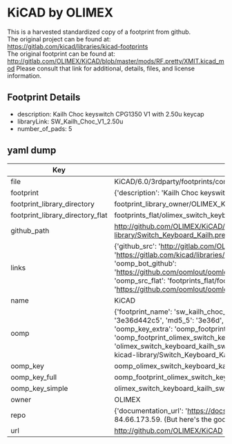 # KiCAD by OLIMEX  
This is a harvested standardized copy of a footprint from github.  
The original project can be found at:  
https://gitlab.com/kicad/libraries/kicad-footprints  
The original footprint can be found at:
http://gitlab.com/OLIMEX/KiCAD/blob/master/mods/RF.pretty/XMIT.kicad_mod
Please consult that link for additional, details, files, and license information.  
## Footprint Details
* description: Kailh Choc keyswitch CPG1350 V1 with 2.50u keycap  
* libraryLink: SW_Kailh_Choc_V1_2.50u  
* number_of_pads: 5  
## yaml dump  
| Key | Value |  
| --- | --- |  
| file | KiCAD/6.0/3rdparty/footprints/com_github_perigoso_keyswitch-kicad-library/Switch_Keyboard_Kailh.pretty/SW_Kailh_Choc_V1_2.50u.kicad_mod |  
| footprint | {'description': 'Kailh Choc keyswitch CPG1350 V1 with 2.50u keycap', 'libraryLink': 'SW_Kailh_Choc_V1_2.50u', 'number_of_pads': 5} |  
| footprint_library_directory | footprint_library_owner/OLIMEX_KiCAD |  
| footprint_library_directory_flat | footprints_flat/olimex_switch_keyboard_kailh_sw_kailh_choc_v1_2_50u/working |  
| github_path | http://github.com/OLIMEX/KiCAD/blob/master/6.0/3rdparty/footprints/com_github_perigoso_keyswitch-kicad-library/Switch_Keyboard_Kailh.pretty/SW_Kailh_Choc_V1_2.50u.kicad_mod |  
| links | {'github_src': 'http://gitlab.com/OLIMEX/KiCAD/blob/master/mods/RF.pretty/XMIT.kicad_mod', 'github_src_repo': 'https://gitlab.com/kicad/libraries/kicad-footprints', 'oomp_bot': 'footprints/olimex_switch_keyboard_kailh_sw_kailh_choc_v1_2_50u/working', 'oomp_bot_github': 'https://github.com/oomlout/oomlout_oomp_footprint_bot/tree/main/footprints/olimex_switch_keyboard_kailh_sw_kailh_choc_v1_2_50u/working', 'oomp_src_flat': 'footprints_flat/footprints_flat/olimex_switch_keyboard_kailh_sw_kailh_choc_v1_2_50u/working', 'oomp_src_flat_github': 'https://github.com/oomlout/oomlout_oomp_footprint_src/tree/main/footprints_flat/olimex_switch_keyboard_kailh_sw_kailh_choc_v1_2_50u/working'} |  
| name | KiCAD |  
| oomp | {'footprint_name': 'sw_kailh_choc_v1_2_50u', 'library_name': 'switch_keyboard_kailh', 'md5': '3e36d442c5b92bee264211944db455d7', 'md5_10': '3e36d442c5', 'md5_5': '3e36d', 'md5_6': '3e36d4', 'oomp_key': 'oomp_olimex_switch_keyboard_kailh_sw_kailh_choc_v1_2_50u', 'oomp_key_extra': 'oomp_footprint_olimex_switch_keyboard_kailh_sw_kailh_choc_v1_2_50u', 'oomp_key_full': 'oomp_footprint_olimex_switch_keyboard_kailh_sw_kailh_choc_v1_2_50u_3e36d4', 'oomp_key_simple': 'olimex_switch_keyboard_kailh_sw_kailh_choc_v1_2_50u', 'original_filename': 'KiCAD/6.0/3rdparty/footprints/com_github_perigoso_keyswitch-kicad-library/Switch_Keyboard_Kailh.pretty/SW_Kailh_Choc_V1_2.50u.kicad_mod', 'owner_name': 'olimex'} |  
| oomp_key | oomp_olimex_switch_keyboard_kailh_sw_kailh_choc_v1_2_50u |  
| oomp_key_full | oomp_footprint_olimex_switch_keyboard_kailh_sw_kailh_choc_v1_2_50u |  
| oomp_key_simple | olimex_switch_keyboard_kailh_sw_kailh_choc_v1_2_50u |  
| owner | OLIMEX |  
| repo | {'documentation_url': 'https://docs.github.com/rest/overview/resources-in-the-rest-api#rate-limiting', 'message': "API rate limit exceeded for 84.66.173.59. (But here's the good news: Authenticated requests get a higher rate limit. Check out the documentation for more details.)"} |  
| url | http://github.com/OLIMEX/KiCAD |  

